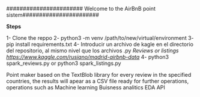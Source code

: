 ####################### Welcome to the AirBnB point sistem#######################

**Steps**
  
  1- Clone the reppo 
  2- python3 -m venv /path/to/new/virtual/environment
  3- pip install requirements.txt
  4- Introducir un archivo de kagle en el directorio del repositorio, al mismo nivel que los archivos .py *Reviews or listings* *https://www.kaggle.com/rusiano/madrid-airbnb-data*
  4- python3 spark_reviews.py or python3 spark_listings.py

Point maker based on the TextBlob library for every review in the specified countries, the results will apear as a CSV file ready for further operations, operations such as 
    Machine learning
    Buisness analitics
    EDA
    API